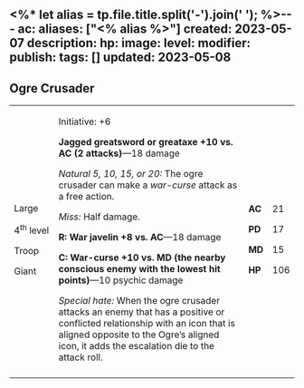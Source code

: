 <%* let alias = tp.file.title.split('-').join(' '); %>---
ac: 
aliases: ["<% alias %>"]
created: 2023-05-07
description: 
hp: 
image: 
level: 
modifier: 
publish: 
tags: []
updated: 2023-05-08
---

## Ogre Crusader

<table>
<colgroup>
<col style="width: 16%" />
<col style="width: 71%" />
<col style="width: 5%" />
<col style="width: 6%" />
</colgroup>
<tbody>
<tr class="odd">
<td><p>Large</p>
<p>4<sup>th</sup> level</p>
<p>Troop</p>
<p>Giant</p></td>
<td><p>Initiative: +6</p>
<p><strong>Jagged greatsword or greataxe +10 vs. AC (2
attacks)</strong>—18 damage</p>
<p><em>Natural 5, 10, 15, or 20:</em> The ogre crusader can make a
<em>war-curse</em> attack as a free action.</p>
<p><em>Miss:</em> Half damage.</p>
<p><strong>R: War javelin +8 vs. AC</strong>—18 damage</p>
<p><strong>C: War-curse +10 vs. MD (the nearby conscious enemy with the
lowest hit points)</strong>—10 psychic damage</p>
<p><em>Special hate:</em> When the ogre crusader attacks an enemy that
has a positive or conflicted relationship with an icon that is aligned
opposite to the Ogre’s aligned icon, it adds the escalation die to the
attack roll.</p></td>
<td><p><strong>AC</strong></p>
<p><strong>PD</strong></p>
<p><strong>MD</strong></p>
<p><strong>HP</strong></p></td>
<td><p>21</p>
<p>17</p>
<p>15</p>
<p>106</p></td>
</tr>
<tr class="even">
<td></td>
<td></td>
<td></td>
<td></td>
</tr>
</tbody>
</table>
